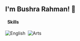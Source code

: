 <!--
**hidaytrahman/hidaytrahman** is a ✨ _special_ ✨ repository because its `README.md` (this file) appears on your GitHub profile.

Here are some ideas to get you started:

- 🔭 I’m currently working on ...
- 🌱 I’m currently learning ...
- 👯 I’m looking to collaborate on ...
- 🤔 I’m looking for help with ...
- 💬 Ask me about ...
- 📫 How to reach me: ...
- 😄 Pronouns: ...
- ⚡ Fun fact: ...
-->

<h2>I'm Bushra Rahman! 👋</h2>




#### &nbsp; Skills

![English](https://img.shields.io/badge/-english-05122A?style=flat&logo=english)&nbsp;
![Arts](https://img.shields.io/badge/-Arts-05122A?style=flat&logo=Arts&logoColor=563D7C)

